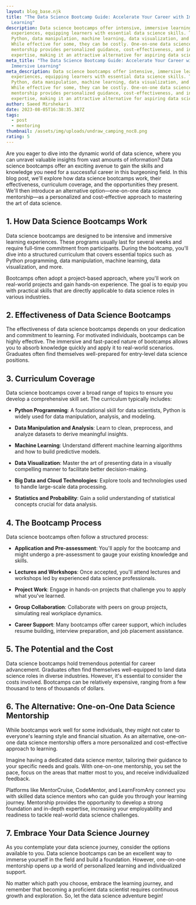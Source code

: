 ```yaml
---
layout: blog_base.njk
title: "The Data Science Bootcamp Guide: Accelerate Your Career with Immersive
  Learning"
description: Data science bootcamps offer intensive, immersive learning
  experiences, equipping learners with essential data science skills. They cover
  Python, data manipulation, machine learning, data visualization, and more.
  While effective for some, they can be costly. One-on-one data science
  mentorship provides personalized guidance, cost-effectiveness, and in-depth
  expertise, making it an attractive alternative for aspiring data scientists.
meta_title: "The Data Science Bootcamp Guide: Accelerate Your Career with
  Immersive Learning"
meta_description: Data science bootcamps offer intensive, immersive learning
  experiences, equipping learners with essential data science skills. They cover
  Python, data manipulation, machine learning, data visualization, and more.
  While effective for some, they can be costly. One-on-one data science
  mentorship provides personalized guidance, cost-effectiveness, and in-depth
  expertise, making it an attractive alternative for aspiring data scientists.
author: Saeed Mirshekari
date: 2023-08-05T16:38:35.387Z
tags:
  - post
  - mentoring
thumbnail: /assets/img/uploads/undraw_camping_noc8.png
rating: 5
---
```



Are you eager to dive into the dynamic world of data science, where you can unravel valuable insights from vast amounts of information? Data science bootcamps offer an exciting avenue to gain the skills and knowledge you need for a successful career in this burgeoning field. In this blog post, we'll explore how data science bootcamps work, their effectiveness, curriculum coverage, and the opportunities they present. We'll then introduce an alternative option—one-on-one data science mentorship—as a personalized and cost-effective approach to mastering the art of data science.

## 1. How Data Science Bootcamps Work

Data science bootcamps are designed to be intensive and immersive learning experiences. These programs usually last for several weeks and require full-time commitment from participants. During the bootcamp, you'll dive into a structured curriculum that covers essential topics such as Python programming, data manipulation, machine learning, data visualization, and more.

Bootcamps often adopt a project-based approach, where you'll work on real-world projects and gain hands-on experience. The goal is to equip you with practical skills that are directly applicable to data science roles in various industries.

## 2. Effectiveness of Data Science Bootcamps

The effectiveness of data science bootcamps depends on your dedication and commitment to learning. For motivated individuals, bootcamps can be highly effective. The immersive and fast-paced nature of bootcamps allows you to absorb knowledge quickly and apply it to real-world scenarios. Graduates often find themselves well-prepared for entry-level data science positions.

## 3. Curriculum Coverage

Data science bootcamps cover a broad range of topics to ensure you develop a comprehensive skill set. The curriculum typically includes:

- **Python Programming**: A foundational skill for data scientists, Python is widely used for data manipulation, analysis, and modeling.

- **Data Manipulation and Analysis**: Learn to clean, preprocess, and analyze datasets to derive meaningful insights.

- **Machine Learning**: Understand different machine learning algorithms and how to build predictive models.

- **Data Visualization**: Master the art of presenting data in a visually compelling manner to facilitate better decision-making.

- **Big Data and Cloud Technologies**: Explore tools and technologies used to handle large-scale data processing.

- **Statistics and Probability**: Gain a solid understanding of statistical concepts crucial for data analysis.

## 4. The Bootcamp Process

Data science bootcamps often follow a structured process:

- **Application and Pre-assessment**: You'll apply for the bootcamp and might undergo a pre-assessment to gauge your existing knowledge and skills.

- **Lectures and Workshops**: Once accepted, you'll attend lectures and workshops led by experienced data science professionals.

- **Project Work**: Engage in hands-on projects that challenge you to apply what you've learned.

- **Group Collaboration**: Collaborate with peers on group projects, simulating real workplace dynamics.

- **Career Support**: Many bootcamps offer career support, which includes resume building, interview preparation, and job placement assistance.

## 5. The Potential and the Cost

Data science bootcamps hold tremendous potential for career advancement. Graduates often find themselves well-equipped to land data science roles in diverse industries. However, it's essential to consider the costs involved. Bootcamps can be relatively expensive, ranging from a few thousand to tens of thousands of dollars.

## 6. The Alternative: One-on-One Data Science Mentorship

While bootcamps work well for some individuals, they might not cater to everyone's learning style and financial situation. As an alternative, one-on-one data science mentorship offers a more personalized and cost-effective approach to learning.

Imagine having a dedicated data science mentor, tailoring their guidance to your specific needs and goals. With one-on-one mentorship, you set the pace, focus on the areas that matter most to you, and receive individualized feedback.

Platforms like MentorCruise, CodeMentor, and LearnFromAny connect you with skilled data science mentors who can guide you through your learning journey. Mentorship provides the opportunity to develop a strong foundation and in-depth expertise, increasing your employability and readiness to tackle real-world data science challenges.

## 7. Embrace Your Data Science Journey

As you contemplate your data science journey, consider the options available to you. Data science bootcamps can be an excellent way to immerse yourself in the field and build a foundation. However, one-on-one mentorship opens up a world of personalized learning and individualized support.

No matter which path you choose, embrace the learning journey, and remember that becoming a proficient data scientist requires continuous growth and exploration. So, let the data science adventure begin!
